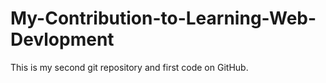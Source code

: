 # My-Contribution-to-Learning-Web-Devlopment
This is my second git repository and first code on GitHub.
